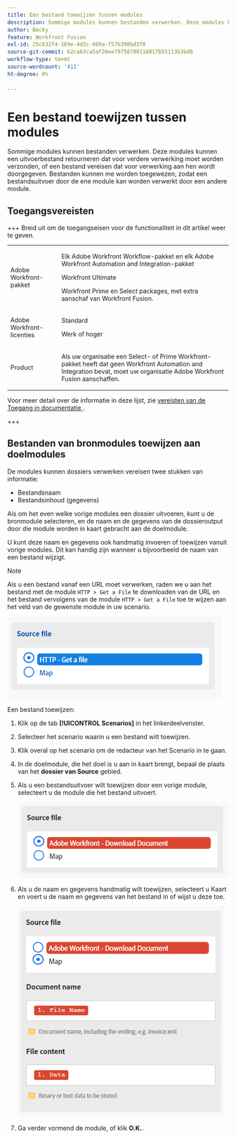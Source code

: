 ```yaml
---
title: Een bestand toewijzen tussen modules
description: Sommige modules kunnen bestanden verwerken. Deze modules kunnen een uitvoerbestand retourneren dat voor verdere verwerking moet worden verzonden of een bestand vereisen dat voor verwerking aan hen wordt doorgegeven. Voordat deze modules kunnen samenwerken om bestanden te verwerken, moeten ze aan elkaar worden toegewezen.
author: Becky
feature: Workfront Fusion
exl-id: 25c632f4-169e-4d3c-989a-f57b398bd3f0
source-git-commit: b2ca63ca5af26ee79758798118817b55113b3bd0
workflow-type: tm+mt
source-wordcount: '411'
ht-degree: 0%

---
```


# Een bestand toewijzen tussen modules

Sommige modules kunnen bestanden verwerken. Deze modules kunnen een uitvoerbestand retourneren dat voor verdere verwerking moet worden verzonden, of een bestand vereisen dat voor verwerking aan hen wordt doorgegeven. Bestanden kunnen me worden toegewezen, zodat een bestandsuitvoer door de ene module kan worden verwerkt door een andere module.

## Toegangsvereisten

+++ Breid uit om de toegangseisen voor de functionaliteit in dit artikel weer te geven.

<table style="table-layout:auto">
 <col> 
 <col> 
 <tbody> 
  <tr> 
   <td role="rowheader">Adobe Workfront-pakket</td> 
   <td> <p>Elk Adobe Workfront Workflow-pakket en elk Adobe Workfront Automation and Integration-pakket</p><p>Workfront Ultimate</p><p>Workfront Prime en Select packages, met extra aanschaf van Workfront Fusion.</p> </td> 
  </tr> 
  <tr data-mc-conditions=""> 
   <td role="rowheader">Adobe Workfront-licenties</td> 
   <td> <p>Standard</p><p>Werk of hoger</p> </td> 
  </tr> 
  <tr> 
   <td role="rowheader">Product</td> 
   <td>
   <p>Als uw organisatie een Select- of Prime Workfront-pakket heeft dat geen Workfront Automation and Integration bevat, moet uw organisatie Adobe Workfront Fusion aanschaffen.</li></ul>
   </td> 
  </tr>
 </tbody> 
</table>

Voor meer detail over de informatie in deze lijst, zie [ vereisten van de Toegang in documentatie ](/help/workfront-fusion/references/licenses-and-roles/access-level-requirements-in-documentation.md).

+++

## Bestanden van bronmodules toewijzen aan doelmodules

De modules kunnen dossiers verwerken vereisen twee stukken van informatie:

* Bestandsnaam
* Bestandsinhoud (gegevens)

Als om het even welke vorige modules een dossier uitvoeren, kunt u de bronmodule selecteren, en de naam en de gegevens van de dossieroutput door die module worden in kaart gebracht aan de doelmodule.

U kunt deze naam en gegevens ook handmatig invoeren of toewijzen vanuit vorige modules. Dit kan handig zijn wanneer u bijvoorbeeld de naam van een bestand wijzigt.

>[!NOTE]
>
>Als u een bestand vanaf een URL moet verwerken, raden we u aan het bestand met de module `HTTP > Get a File` te downloaden van de URL en het bestand vervolgens van de module `HTTP > Get a File` toe te wijzen aan het veld van de gewenste module in uw scenario.
>
>![ dossier van de Kaart ](assets/map-source-file.png)

Een bestand toewijzen:

1. Klik op de tab **[!UICONTROL Scenarios]** in het linkerdeelvenster.
1. Selecteer het scenario waarin u een bestand wilt toewijzen.
1. Klik overal op het scenario om de redacteur van het Scenario in te gaan.
1. In de doelmodule, die het doel is u aan in kaart brengt, bepaal de plaats van het **dossier van Source** gebied.
1. Als u een bestandsuitvoer wilt toewijzen door een vorige module, selecteert u de module die het bestand uitvoert.

   ![ Workfront downloaddocument ](assets/wf-download-document.png)

1. Als u de naam en gegevens handmatig wilt toewijzen, selecteert u Kaart en voert u de naam en gegevens van het bestand in of wijst u deze toe.

   ![ Gebruik de kaartoptie ](assets/use-the-map-option.png)

1. Ga verder vormend de module, of klik **O.K.**.
